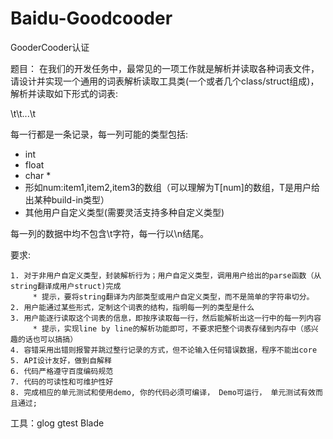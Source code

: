 # Baidu-Goodcooder
GooderCooder认证

题目：
在我们的开发任务中，最常见的一项工作就是解析并读取各种词表文件，请设计并实现一个通用的词表解析读取工具类(一个或者几个class/struct组成)，解析并读取如下形式的词表:

   <col1>\t<col2>\t...\t<coln>

每一行都是一条记录，每一列可能的类型包括:

   * int
   * float
   * char *
   * 形如num:item1,item2,item3的数组（可以理解为T[num]的数组，T是用户给出某种build-in类型）
   * 其他用户自定义类型(需要灵活支持多种自定义类型)

每一列的数据中均不包含\t字符，每一行以\n结尾。

要求:

    1. 对于非用户自定义类型，封装解析行为；用户自定义类型，调用用户给出的parse函数（从string翻译成用户struct)完成
         * 提示，要将string翻译为内部类型或用户自定义类型，而不是简单的字符串切分。
    2. 用户能通过某些形式，定制这个词表的结构，指明每一列的类型是什么
    3. 用户能逐行读取这个词表的信息，即按序读取每一行，然后能解析出这一行中的每一列内容
         * 提示，实现line by line的解析功能即可，不要求把整个词表存储到内存中（感兴趣的话也可以搞搞）
    4. 容错采用出错则报警并跳过整行记录的方式，但不论输入任何错误数据，程序不能出core
    5. API设计友好，做到自解释
    6. 代码严格遵守百度编码规范
    7. 代码的可读性和可维护性好
    8. 完成相应的单元测试和使用demo, 你的代码必须可编译， Demo可运行， 单元测试有效而且通过;

工具：glog gtest Blade